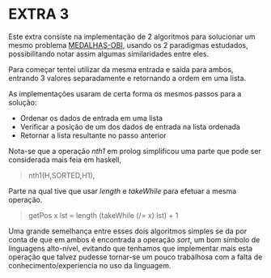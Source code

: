 # EXTRA 3

Este extra consiste na implementação de 2 algoritmos para solucionar um mesmo problema [MEDALHAS-OBI](
https://olimpiada.ic.unicamp.br/pratique/p1/2016/f2/medalhas/), usando os 2 paradigmas estudados, possibilitando notar assim algumas similaridades entre eles.

Para começar tentei utilizar da mesma entrada e saída para ambos, entrando 3 valores separadamente e retornando a ordem em uma lista.

As implementações usaram de certa forma os mesmos passos para a solução:

* Ordenar os dados de entrada em uma lista
* Verificar a posição de um dos dados de entrada na lista ordenada
* Retornar a lista resultante no passo anterior

Nota-se que a operação *nth1* em prolog simplificou uma parte que pode ser considerada mais feia em haskell,

> nth1(H,SORTED,H1),

Parte na qual tive que usar *length* e *takeWhile* para efetuar a mesma operação.

>getPos x lst = length (takeWhile (/= x) lst) + 1

Uma grande semelhança entre esses dois algoritmos simples se da por conta de que em ambos é encontrada a operação *sort*, um bom símbolo de linguagens alto-nível, evitando que tenhamos que implementar mais esta operação que talvez pudesse tornar-se um pouco trabalhosa com a falta de conhecimento/experiencia no uso da linguagem.
